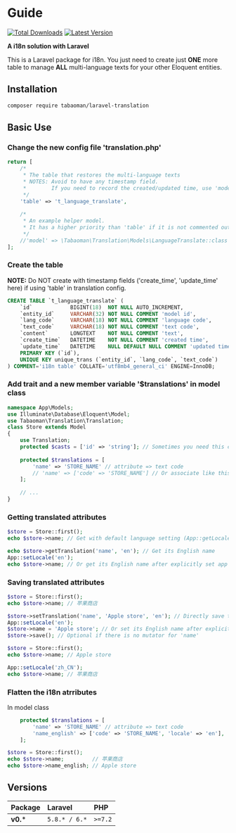 # Guide

[![Total Downloads](https://img.shields.io/packagist/dt/tabaoman/laravel-translation.svg?label=Downloads&style=flat-square&cacheSeconds=600)](https://packagist.org/packages/tabaoman/laravel-translation) 
[![Latest Version](http://img.shields.io/packagist/v/tabaoman/laravel-translation.svg?label=Release&style=flat-square&cacheSeconds=600)](https://packagist.org/packages/tabaoman/laravel-translation) 

**A i18n solution with Laravel**

This is a Laravel package for i18n. You just need to create just **ONE** more table to manage **ALL** multi-language texts for your other Eloquent entities.

## Installation

```bash
composer require tabaoman/laravel-translation
```

## Basic Use

### **Change the new config file 'translation.php'**
```php
return [
    /*
     * The table that restores the multi-language texts
     * NOTES: Avoid to have any timestamp field.
     *        If you need to record the created/updated time, use 'model' as following.
     */
    'table' => 't_language_translate',
    
    /*
     * An example helper model.
     * It has a higher priority than 'table' if it is not commented out.
     */
    //'model' => \Tabaoman\Translation\Models\LanguageTranslate::class
];
```
### **Create the table**
**NOTE:** Do NOT create with timestamp fields ('create_time', 'update_time' here) if using 'table' in translation config.
~~~sql
CREATE TABLE `t_language_translate` (
    `id`            BIGINT(18)  NOT NULL AUTO_INCREMENT,
    `entity_id`     VARCHAR(32) NOT NULL COMMENT 'model id',
    `lang_code`     VARCHAR(18) NOT NULL COMMENT 'language code',
    `text_code`     VARCHAR(18) NOT NULL COMMENT 'text code',
    `content`       LONGTEXT    NOT NULL COMMENT 'text',
    `create_time`   DATETIME    NOT NULL COMMENT 'created time',
    `update_time`   DATETIME    NULL DEFAULT NULL COMMENT 'updated time',
    PRIMARY KEY (`id`),
    UNIQUE KEY unique_trans (`entity_id`, `lang_code`, `text_code`)
) COMMENT='i18n table' COLLATE='utf8mb4_general_ci' ENGINE=InnoDB;
~~~
### **Add trait and a new member variable '$translations' in model class**
```php
namespace App\Models;
use Illuminate\Database\Eloquent\Model;
use Tabaoman\Translation\Translation;
class Store extends Model
{
    use Translation;
    protected $casts = ['id' => 'string']; // Sometimes you need this cast
    
    protected $translations = [
        'name' => 'STORE_NAME' // attribute => text code
        // 'name' => ['code' => 'STORE_NAME'] // Or associate like this
    ];
    
    // ...
}
```

### **Getting translated attributes**

```php
$store = Store::first();
echo $store->name; // Get with default language setting (App::getLocale())

echo $store->getTranslation('name', 'en'); // Get its English name
App::setLocale('en');
echo $store->name; // Or get its English name after explicitly set app locale
```

### **Saving translated attributes**
```php
$store = Store::first();
echo $store->name; // 苹果商店

$store->setTranslation('name', 'Apple store', 'en'); // Directly save the English name
App::setLocale('en');
$store->name = 'Apple store'; // Or set its English name after explicitly set app locale
$store->save(); // Optional if there is no mutator for 'name'

$store = Store::first();
echo $store->name; // Apple store

App::setLocale('zh_CN');
echo $store->name; // 苹果商店

```

### **Flatten the i18n atrributes**
In model class
```php
    protected $translations = [
        'name' => 'STORE_NAME' // attribute => text code
        'name_english' => ['code' => 'STORE_NAME', 'locale' => 'en'],  // You are free to define your own language code.
    ];
```
```php
$store = Store::first();
echo $store->name;         // 苹果商店
echo $store->name_english; // Apple store
```

## Versions

| Package | Laravel | PHP |
| :--- | :--- | :--- |
| **v0.*** | `5.8.* / 6.*` | `>=7.2` |
